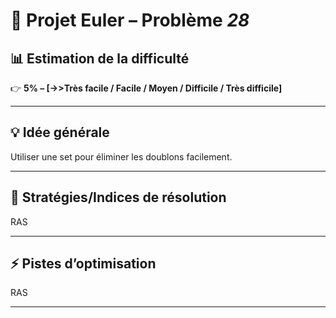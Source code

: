 # 📘 Projet Euler – Problème *28*  

## 📊 Estimation de la difficulté  
👉 **5% – [->>Très facile / Facile / Moyen / Difficile / Très difficile]**  

---

## 💡 Idée générale  
Utiliser une set pour éliminer les doublons facilement.

---
## 🚀 Stratégies/Indices de résolution  
RAS

---

## ⚡ Pistes d’optimisation  
RAS

---
